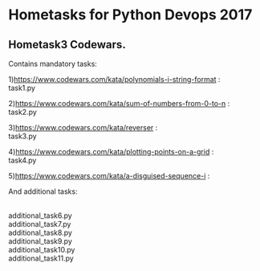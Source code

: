 # Hometasks for Python Devops 2017

<H2>Hometask3 Codewars.</H2>


Contains mandatory tasks:

1)https://www.codewars.com/kata/polynomials-i-string-format :<br>
task1.py  

2)https://www.codewars.com/kata/sum-of-numbers-from-0-to-n :<br>
task2.py 

3)https://www.codewars.com/kata/reverser :<br>
task3.py 

4)https://www.codewars.com/kata/plotting-points-on-a-grid :<br>
task4.py 

5)https://www.codewars.com/kata/a-disguised-sequence-i :<br>



And additional tasks:<br><br>

additional_task6.py <br>
additional_task7.py<br>
additional_task8.py<br>
additional_task9.py <br>
additional_task10.py<br>
additional_task11.py<br>



